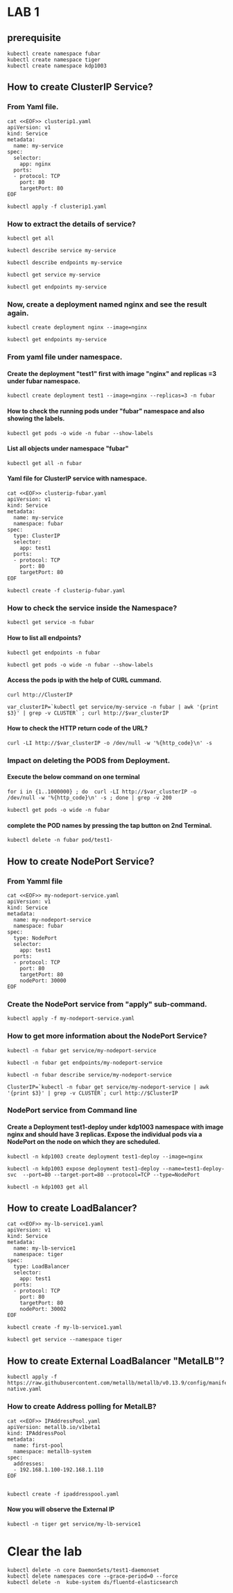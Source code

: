 
# LAB 1

## prerequisite
```
kubectl create namespace fubar
kubectl create namespace tiger
kubectl create namespace kdp1003

```


## How to create ClusterIP Service?
### From Yaml file.
```
cat <<EOF>> clusterip1.yaml
apiVersion: v1
kind: Service
metadata:
  name: my-service
spec:
  selector:
    app: nginx
  ports:
  - protocol: TCP
    port: 80
    targetPort: 80
EOF
```
```
kubectl apply -f clusterip1.yaml
```

### How to extract the details of service?
```
kubectl get all
```

```
kubectl describe service my-service
```
```
kubectl describe endpoints my-service
```
```
kubectl get service my-service
```
```
kubectl get endpoints my-service
```
### Now, create a deployment named nginx and see the result again.
```
kubectl create deployment nginx --image=nginx
```
```
kubectl get endpoints my-service
```


### From yaml file under namespace.

#### Create the deployment "test1" first with image "nginx" and replicas =3 under fubar namespace.
```
kubectl create deployment test1 --image=nginx --replicas=3 -n fubar
```
#### How to check the running pods under "fubar" namespace and also showing the labels.
```
kubectl get pods -o wide -n fubar --show-labels
```
#### List all objects under namespace "fubar"
```
kubectl get all -n fubar
```

#### Yaml file for ClusterIP service with namespace.
```
cat <<EOF>> clusterip-fubar.yaml
apiVersion: v1
kind: Service
metadata:
  name: my-service
  namespace: fubar
spec:
  type: ClusterIP
  selector:
    app: test1
  ports:
  - protocol: TCP
    port: 80
    targetPort: 80
EOF
```


```
kubectl create -f clusterip-fubar.yaml
```

### How to check the service inside the Namespace?
```
kubectl get service -n fubar
```
#### How to list all endpoints?
```
kubectl get endpoints -n fubar
```
```
kubectl get pods -o wide -n fubar --show-labels
```

#### Access the pods ip with the help of CURL cummand.
```
curl http://ClusterIP
```
```
var_clusterIP=`kubectl get service/my-service -n fubar | awk '{print $3}' | grep -v CLUSTER` ; curl http://$var_clusterIP
```
#### How to check the HTTP return code of the URL?
```
curl -LI http://$var_clusterIP -o /dev/null -w '%{http_code}\n' -s
```


### Impact on deleting the PODS from Deployment.
#### Execute the below command on one terminal
```
for i in {1..1000000} ; do  curl -LI http://$var_clusterIP -o /dev/null -w '%{http_code}\n' -s ; done | grep -v 200
```

```
kubectl get pods -o wide -n fubar
```
#### complete the POD names by pressing the tap button on 2nd Terminal.
```
kubectl delete -n fubar pod/test1-
```


## How to create NodePort Service?

### From Yamml file
```
cat <<EOF>> my-nodeport-service.yaml
apiVersion: v1
kind: Service
metadata:
  name: my-nodeport-service
  namespace: fubar
spec:
  type: NodePort
  selector:
    app: test1
  ports:
  - protocol: TCP
    port: 80
    targetPort: 80
    nodePort: 30000
EOF
```

### Create the NodePort service from "apply" sub-command. 
```
kubectl apply -f my-nodeport-service.yaml
```

### How to get more information about the NodePort Service?
```
kubectl -n fubar get service/my-nodeport-service
```
```
kubectl -n fubar get endpoints/my-nodeport-service
```
```
kubectl -n fubar describe service/my-nodeport-service
```

```
ClusterIP=`kubectl -n fubar get service/my-nodeport-service | awk '{print $3}' | grep -v CLUSTER`; curl http://$ClusterIP
```

### NodePort service from Command line
#### Create a Deployment test1-deploy under kdp1003 namespace with image nginx and should have 3 replicas. Expose the individual pods via a NodePort on the node on which they are scheduled.
```
kubectl -n kdp1003 create deployment test1-deploy --image=nginx
```
```
kubectl -n kdp1003 expose deployment test1-deploy --name=test1-deploy-svc  --port=80 --target-port=80 --protocol=TCP --type=NodePort
```
```
kubectl -n kdp1003 get all
```



## How to create LoadBalancer?


```
cat <<EOF>> my-lb-service1.yaml
apiVersion: v1
kind: Service
metadata:
  name: my-lb-service1
  namespace: tiger
spec:
  type: LoadBalancer
  selector:
    app: test1
  ports:
  - protocol: TCP
    port: 80
    targetPort: 80
    nodePort: 30002
EOF
```
```
kubectl create -f my-lb-service1.yaml 
```
```
kubectl get service --namespace tiger 
```


## How to create External LoadBalancer "MetalLB"?
```
kubectl apply -f https://raw.githubusercontent.com/metallb/metallb/v0.13.9/config/manifests/metallb-native.yaml
```

### How to create Address polling for MetalLB?

```
cat <<EOF>> IPAddressPool.yaml
apiVersion: metallb.io/v1beta1
kind: IPAddressPool
metadata:
  name: first-pool
  namespace: metallb-system
spec:
  addresses:
  - 192.168.1.100-192.168.1.110
EOF
 
```

```
kubectl create -f ipaddresspool.yaml 
```

#### Now you will observe the External IP 
```
kubectl -n tiger get service/my-lb-service1 
```





# Clear the lab 

```
kubectl delete -n core DaemonSets/test1-daemonset
kubectl delete namespaces core --grace-period=0 --force
kubectl delete -n  kube-system ds/fluentd-elasticsearch
```

